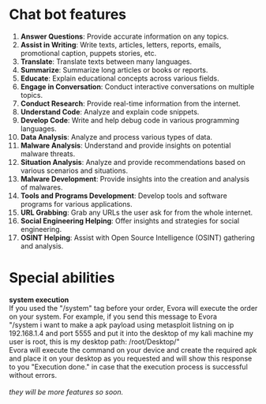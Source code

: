 # Chat bot features
1. **Answer Questions**: Provide accurate information on any topics.
2. **Assist in Writing**: Write texts, articles, letters, reports, emails, promotional caption, puppets stories, etc.
3. **Translate**: Translate texts between many languages.
4. **Summarize**: Summarize long articles or books or reports.
5. **Educate**: Explain educational concepts across various fields.
6. **Engage in Conversation**: Conduct interactive conversations on multiple topics.
7. **Conduct Research**: Provide real-time information from the internet.
8. **Understand Code**: Analyze and explain code snippets.
9. **Develop Code**: Write and help debug code in various programming languages.
10. **Data Analysis**: Analyze and process various types of data.
11. **Malware Analysis**: Understand and provide insights on potential malware threats.
12. **Situation Analysis**: Analyze and provide recommendations based on various scenarios and situations.
13. **Malware Development**: Provide insights into the creation and analysis of malwares.
14. **Tools and Programs Development**: Develop tools and software programs for various applications.
15. **URL Grabbing**: Grab any URLs the user ask for from the whole internet.
16. **Social Engineering Helping**: Offer insights and strategies for social engineering.
17. **OSINT Helping**: Assist with Open Source Intelligence (OSINT) gathering and analysis.

# Special abilities
**system execution** <br>
If you used the "/system" tag before your order, Evora will execute the order on your system. For example, if you send this message to Evora <br>
"/system i want to make a apk payload using metasploit listning on ip 192.168.1.4 and port 5555 and put it into the desktop of my kali machine my user is root, this is my desktop path: /root/Desktop/" <br>
Evora will execute the command on your device and create the required apk and place it on your desktop as you requested and will show this response to you "Execution done." in case that the execution process is successful without errors.
<br>
<br>
*they will be more features so soon.*
